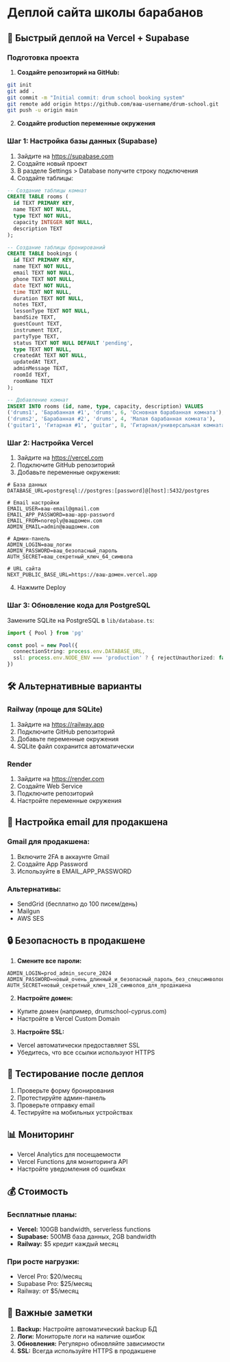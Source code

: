 # Деплой сайта школы барабанов

## 🚀 Быстрый деплой на Vercel + Supabase

### Подготовка проекта

1. **Создайте репозиторий на GitHub:**
```bash
git init
git add .
git commit -m "Initial commit: drum school booking system"
git remote add origin https://github.com/ваш-username/drum-school.git
git push -u origin main
```

2. **Создайте production переменные окружения**

### Шаг 1: Настройка базы данных (Supabase)

1. Зайдите на https://supabase.com
2. Создайте новый проект
3. В разделе Settings > Database получите строку подключения
4. Создайте таблицы:

```sql
-- Создание таблицы комнат
CREATE TABLE rooms (
  id TEXT PRIMARY KEY,
  name TEXT NOT NULL,
  type TEXT NOT NULL,
  capacity INTEGER NOT NULL,
  description TEXT
);

-- Создание таблицы бронирований
CREATE TABLE bookings (
  id TEXT PRIMARY KEY,
  name TEXT NOT NULL,
  email TEXT NOT NULL,
  phone TEXT NOT NULL,
  date TEXT NOT NULL,
  time TEXT NOT NULL,
  duration TEXT NOT NULL,
  notes TEXT,
  lessonType TEXT NOT NULL,
  bandSize TEXT,
  guestCount TEXT,
  instrument TEXT,
  partyType TEXT,
  status TEXT NOT NULL DEFAULT 'pending',
  type TEXT NOT NULL,
  createdAt TEXT NOT NULL,
  updatedAt TEXT,
  adminMessage TEXT,
  roomId TEXT,
  roomName TEXT
);

-- Добавление комнат
INSERT INTO rooms (id, name, type, capacity, description) VALUES 
('drums1', 'Барабанная #1', 'drums', 6, 'Основная барабанная комната'),
('drums2', 'Барабанная #2', 'drums', 4, 'Малая барабанная комната'),
('guitar1', 'Гитарная #1', 'guitar', 8, 'Гитарная/универсальная комната');
```

### Шаг 2: Настройка Vercel

1. Зайдите на https://vercel.com
2. Подключите GitHub репозиторий
3. Добавьте переменные окружения:

```env
# База данных
DATABASE_URL=postgresql://postgres:[password]@[host]:5432/postgres

# Email настройки
EMAIL_USER=ваш-email@gmail.com
EMAIL_APP_PASSWORD=ваш-app-password
EMAIL_FROM=noreply@вашдомен.com
ADMIN_EMAIL=admin@вашдомен.com

# Админ-панель
ADMIN_LOGIN=ваш_логин
ADMIN_PASSWORD=ваш_безопасный_пароль
AUTH_SECRET=ваш_секретный_ключ_64_символа

# URL сайта
NEXT_PUBLIC_BASE_URL=https://ваш-домен.vercel.app
```

4. Нажмите Deploy

### Шаг 3: Обновление кода для PostgreSQL

Замените SQLite на PostgreSQL в `lib/database.ts`:

```typescript
import { Pool } from 'pg'

const pool = new Pool({
  connectionString: process.env.DATABASE_URL,
  ssl: process.env.NODE_ENV === 'production' ? { rejectUnauthorized: false } : false
})
```

## 🛠️ Альтернативные варианты

### Railway (проще для SQLite)

1. Зайдите на https://railway.app
2. Подключите GitHub репозиторий
3. Добавьте переменные окружения
4. SQLite файл сохранится автоматически

### Render

1. Зайдите на https://render.com
2. Создайте Web Service
3. Подключите репозиторий
4. Настройте переменные окружения

## 📧 Настройка email для продакшена

### Gmail для продакшена:
1. Включите 2FA в аккаунте Gmail
2. Создайте App Password
3. Используйте в EMAIL_APP_PASSWORD

### Альтернативы:
- SendGrid (бесплатно до 100 писем/день)
- Mailgun
- AWS SES

## 🔒 Безопасность в продакшене

1. **Смените все пароли:**
```env
ADMIN_LOGIN=prod_admin_secure_2024
ADMIN_PASSWORD=новый_очень_длинный_и_безопасный_пароль_без_спецсимволов
AUTH_SECRET=новый_секретный_ключ_128_символов_для_продакшена
```

2. **Настройте домен:**
- Купите домен (например, drumschool-cyprus.com)
- Настройте в Vercel Custom Domain

3. **Настройте SSL:**
- Vercel автоматически предоставляет SSL
- Убедитесь, что все ссылки используют HTTPS

## 🧪 Тестирование после деплоя

1. Проверьте форму бронирования
2. Протестируйте админ-панель
3. Проверьте отправку email
4. Тестируйте на мобильных устройствах

## 📊 Мониторинг

- Vercel Analytics для посещаемости
- Vercel Functions для мониторинга API
- Настройте уведомления об ошибках

## 💰 Стоимость

### Бесплатные планы:
- **Vercel:** 100GB bandwidth, serverless functions
- **Supabase:** 500MB база данных, 2GB bandwidth
- **Railway:** $5 кредит каждый месяц

### При росте нагрузки:
- Vercel Pro: $20/месяц
- Supabase Pro: $25/месяц
- Railway: от $5/месяц

## 🚨 Важные заметки

1. **Backup:** Настройте автоматический backup БД
2. **Логи:** Мониторьте логи на наличие ошибок
3. **Обновления:** Регулярно обновляйте зависимости
4. **SSL:** Всегда используйте HTTPS в продакшене